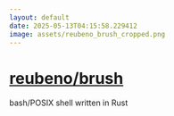 ```yaml
---
layout: default
date: 2025-05-13T04:15:58.229412
image: assets/reubeno_brush_cropped.png
---
```


# [reubeno/brush](https://github.com/reubeno/brush)

bash/POSIX shell written in Rust
